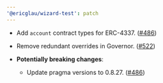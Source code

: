 ```yaml
---
'@ericglau/wizard-test': patch
---
```


- Add `account` contract types for ERC-4337. ([#486](https://github.com/OpenZeppelin/contracts-wizard/pull/486))
- Remove redundant overrides in Governor. ([#522](https://github.com/OpenZeppelin/contracts-wizard/pull/522))

- **Potentially breaking changes**:
  - Update pragma versions to 0.8.27. ([#486](https://github.com/OpenZeppelin/contracts-wizard/pull/486))
